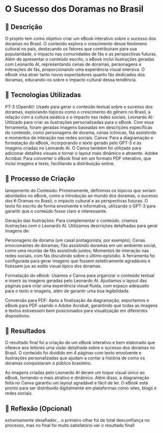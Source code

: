 # O Sucesso dos Doramas no Brasil

## 📒 Descrição
O projeto tem como objetivo criar um eBook interativo sobre o sucesso dos doramas no Brasil. O conteúdo explora o crescimento desse fenômeno cultural no país, destacando os fatores que contribuíram para sua popularidade, o impacto nas comunidades de fãs e as perspectivas futuras. Além de apresentar o conteúdo escrito, o eBook inclui ilustrações geradas com Leonardo AI, representando cenas de doramas, personagens e interações de fãs, proporcionando uma experiência visual imersiva. O eBook visa atrair tanto novos espectadores quanto fãs dedicados dos doramas, educando-os sobre o impacto cultural dessa tendência.

## 🤖 Tecnologias Utilizadas
PT-3 (OpenAI): Usado para gerar o conteúdo textual sobre o sucesso dos doramas, explorando tópicos como o crescimento do gênero no Brasil, a relação com a cultura asiática e o impacto nas redes sociais.
Leonardo AI: Utilizado para criar as ilustrações personalizadas para o eBook. Com essa ferramenta, foram geradas imagens baseadas em descrições específicas do conteúdo, como personagens de dorama, cenas icônicas, fãs assistindo e momentos de interação nas redes sociais.
Canva: Para a diagramação e formatação do eBook, incorporando o texto gerado pelo GPT-3 e as imagens criadas no Leonardo AI. O Canva também foi utilizado para adicionar detalhes visuais e tornar o layout mais dinâmico e atraente.
Adobe Acrobat: Para converter o eBook final em um formato PDF interativo, que inclui imagens e texto, facilitando a distribuição online.


## 🧐 Processo de Criação
lanejamento do Conteúdo: Primeiramente, definimos os tópicos que seriam abordados no eBook, como a introdução ao mundo dos doramas, o sucesso dos K-Dramas no Brasil, o impacto cultural e as perspectivas futuras. O texto foi escrito de forma envolvente e informativa, utilizando o GPT-3 para garantir que o conteúdo fosse claro e interessante.

Geração das Ilustrações: Para complementar o conteúdo, criamos ilustrações com o Leonardo AI. Utilizamos descrições detalhadas para gerar imagens de:

Personagens de dorama (um casal protagonista, por exemplo);
Cenas emocionantes de doramas;
Fãs assistindo doramas em um ambiente social, como uma reunião de fãs assistindo juntos;
Momentos de interação nas redes sociais, com fãs discutindo sobre o último episódio.
A ferramenta foi configurada para gerar imagens que fossem esteticamente agradáveis e fizessem jus ao estilo visual típico dos doramas.

Formatação do eBook: Usamos o Canva para organizar o conteúdo textual e inserir as imagens geradas pelo Leonardo AI. Ajustamos o layout das páginas para criar uma experiência visual fluida, com espaço adequado para o texto e imagens, além de garantir uma boa legibilidade.

Conversão para PDF: Após a finalização da diagramação, exportamos o eBook para PDF usando o Adobe Acrobat, garantindo que todas as imagens e textos estivessem bem posicionados para visualização em diferentes dispositivos.

## 🚀 Resultados
O resultado final foi a criação de um eBook interativo e bem elaborado que oferece aos leitores uma visão detalhada sobre o sucesso dos doramas no Brasil. O conteúdo foi dividido em 4 páginas com texto envolvente e ilustrações personalizadas que ajudam a contar a história de como os doramas conquistaram o público brasileiro.

As imagens criadas pelo Leonardo AI deram um toque visual único ao eBook, tornando-o mais atrativo e dinâmico. Além disso, a diagramação feita no Canva garantiu um layout agradável e fácil de ler. O eBook está pronto para ser distribuído digitalmente em plataformas como sites, blogs e redes sociais.

## 💭 Reflexão (Opcional)
extremamente desafiador... o primeiro olhar foi de total desconfiança no processo, mas no final foi muito satisfatório ver o resultado final!
